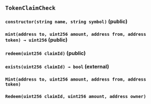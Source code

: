 ## `TokenClaimCheck`






### `constructor(string name, string symbol)` (public)





### `mint(address to, uint256 amount, address from, address token) → uint256` (public)





### `redeem(uint256 claimId)` (public)





### `exists(uint256 claimId) → bool` (external)






### `Mint(address to, uint256 amount, address from, address token)`





### `Redeem(uint256 claimId, uint256 amount, address owner)`





